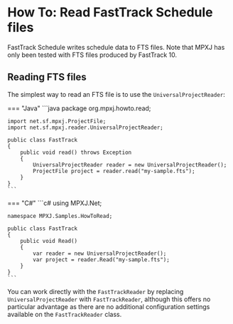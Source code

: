 # How To: Read FastTrack Schedule files
FastTrack Schedule writes schedule data to FTS files. Note that MPXJ has only
been tested with FTS files produced by FastTrack 10.

## Reading FTS files
The simplest way to read an FTS file is to use the `UniversalProjectReader`:

=== "Java"
	```java
	package org.mpxj.howto.read;
	
	import net.sf.mpxj.ProjectFile;
	import net.sf.mpxj.reader.UniversalProjectReader;
	
	public class FastTrack
	{
		public void read() throws Exception
		{
			UniversalProjectReader reader = new UniversalProjectReader();
			ProjectFile project = reader.read("my-sample.fts");
		}
	}
	```

=== "C#"
	```c#
	using MPXJ.Net;
	
	namespace MPXJ.Samples.HowToRead;
	
	public class FastTrack
	{
	 	public void Read()
	 	{
		  	var reader = new UniversalProjectReader();
		  	var project = reader.Read("my-sample.fts");
	 	}
	}
	```

You can work directly with the `FastTrackReader` by replacing
`UniversalProjectReader` with `FastTrackReader`, although this offers no
particular advantage as there are no additional configuration settings available
on the `FastTrackReader` class.
